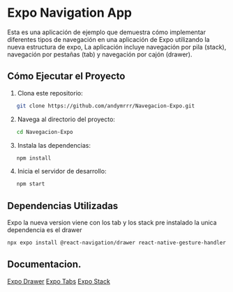 # Expo Navigation App

Esta es una aplicación de ejemplo que demuestra cómo implementar diferentes tipos de navegación en una aplicación de Expo utilizando la nueva estructura de expo, La aplicación incluye navegación por pila (stack), navegación por pestañas (tab) y navegación por cajón (drawer).

## Cómo Ejecutar el Proyecto

1. Clona este repositorio:

```bash
   git clone https://github.com/andymrrr/Navegacion-Expo.git
```

2. Navega al directorio del proyecto:

```bash
   cd Navegacion-Expo
```

3. Instala las dependencias:

```bash
   npm install
```

4. Inicia el servidor de desarrollo:

```bash
   npm start
```

## Dependencias Utilizadas

Expo la nueva version viene con los tab y los stack pre instalado la unica dependencia es el drawer

```bash
npx expo install @react-navigation/drawer react-native-gesture-handler react-native-reanimated
```

## Documentacion.

[Expo Drawer](https://docs.expo.dev/router/advanced/drawer/)
[Expo Tabs](https://docs.expo.dev/router/advanced/tabs/)
[Expo Stack](https://docs.expo.dev/router/advanced/stack/)
